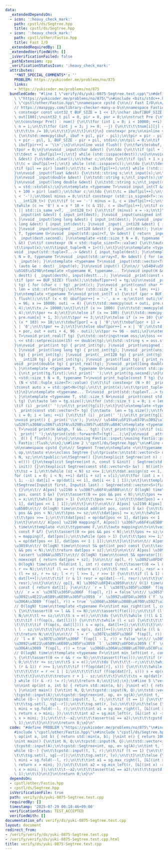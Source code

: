 ```yaml
---
data:
  _extendedDependsOn:
  - icon: ':heavy_check_mark:'
    path: cpstl/ds/Segtree.hpp
    title: cpstl/ds/Segtree.hpp
  - icon: ':heavy_check_mark:'
    path: cpstl/other/Fastio.hpp
    title: Fast I/O
  _extendedRequiredBy: []
  _extendedVerifiedWith: []
  _isVerificationFailed: false
  _pathExtension: cpp
  _verificationStatusIcon: ':heavy_check_mark:'
  attributes:
    '*NOT_SPECIAL_COMMENTS*': ''
    PROBLEM: https://yukicoder.me/problems/no/875
    links:
    - https://yukicoder.me/problems/no/875
  bundledCode: "#line 1 \"verify/ds/yuki-0875-Segtree.test.cpp\"\n#define PROBLEM\
    \ \"https://yukicoder.me/problems/no/875\"\n#include <bits/stdc++.h>\n#line 2\
    \ \"cpstl/other/Fastio.hpp\"\nnamespace cpstd {\n\n// Fast I/O\n\n// https://judge.yosupo.jp/submission/21623\n\
    // https://maspypy.com/library-checker-many-a-b\n\nnamespace Fastio {\n\nstatic\
    \ constexpr const uint32_t BUF_SIZE = 1 << 17;\nchar ibuf[BUF_SIZE], obuf[BUF_SIZE],\
    \ out[100];\nuint32_t pil = 0, pir = 0, por = 0;\n\nstruct Pre {\n\tchar num[10000][4];\n\
    \n\tconstexpr Pre() : num() {\n\t\tfor (int i = 0; i < 10000; ++i) {\n\t\t\tint\
    \ n = i;\n\t\t\tfor (int j = 3; j >= 0; --j) {\n\t\t\t\tnum[i][j] = n % 10 | '0';\n\
    \t\t\t\tn /= 10;\n\t\t\t}\n\t\t}\n\t}\n} constexpr pre;\n\ninline void load()\
    \ {\n\tstd::memcpy(ibuf, ibuf + pil, pir - pil);\n\tpir = pir - pil + std::fread(ibuf\
    \ + pir - pil, 1, BUF_SIZE - pir + pil, stdin);\n\tpil = 0;\n\tif (pir < BUF_SIZE)\
    \ ibuf[pir++] = '\\n';\n}\n\ninline void flush() {\n\tfwrite(obuf, 1, por, stdout);\n\
    \tpor = 0;\n}\n\nvoid _input(char &dest) {\n\tdo {\n\t\tif (pil + 1 > pir) load();\n\
    \t\tdest = ibuf[pil++];\n\t} while (std::isspace(dest));\n}\n\nvoid _input(std::string\
    \ &dest) {\n\tdest.clear();\n\tchar c;\n\tdo {\n\t\tif (pil + 1 > pir) load();\n\
    \t\tc = ibuf[pil++];\n\t} while (std::isspace(c));\n\tdo {\n\t\tdest += c;\n\t\
    \tif (pil == pir) load();\n\t\tc = ibuf[pil++];\n\t} while (!std::isspace(c));\n\
    }\n\nvoid _input(float &dest) {\n\tstd::string s;\n\t_input(s);\n\tdest = std::stof(s);\n\
    }\n\nvoid _input(double &dest) {\n\tstd::string s;\n\t_input(s);\n\tdest = std::stod(s);\n\
    }\n\nvoid _input(long double &dest) {\n\tstd::string s;\n\t_input(s);\n\tdest\
    \ = std::stold(s);\n}\n\ntemplate <typename T>\nvoid input_int(T &x) {\n\tif (pil\
    \ + 100 > pir) load();\n\tchar c;\n\tdo {\n\t\tc = ibuf[pil++];\n\t} while (c\
    \ < '-');\n\tbool minus = 0;\n\tif constexpr (std::is_signed<T>::value || std::is_same_v<T,\
    \ __int128_t>) {\n\t\tif (c == '-') minus = 1, c = ibuf[pil++];\n\t}\n\tx = 0;\n\
    \twhile (c >= '0') x = x * 10 + (c & 15), c = ibuf[pil++];\n\tif constexpr (std::is_signed<T>::value\
    \ || std::is_same_v<T, __int128_t>) {\n\t\tif (minus) x = -x;\n\t}\n}\n\nvoid\
    \ _input(int &dest) { input_int(dest); }\nvoid _input(unsigned int &dest) { input_int(dest);\
    \ }\nvoid _input(long long &dest) { input_int(dest); }\nvoid _input(unsigned long\
    \ long &dest) { input_int(dest); }\nvoid _input(__int128 &dest) { input_int(dest);\
    \ }\nvoid _input(unsigned __int128 &dest) { input_int(dest); }\n\ntemplate <typename\
    \ T, typename U>\nvoid _input(std::pair<T, U> &dest) { return _input(dest.first),\
    \ _input(dest.second); }\n\ntemplate <std::size_t N = 0, typename T>\nvoid input_tuple(T\
    \ &t) {\n\tif constexpr (N < std::tuple_size<T>::value) {\n\t\tauto &x = std::get<N>(t);\n\
    \t\tinput(x);\n\t\tinput_tuple<N + 1>(t);\n\t}\n}\n\ntemplate <typename... T>\n\
    void _input(std::tuple<T...> &dest) { input_tuple(dest); }\n\ntemplate <std::size_t\
    \ N = 0, typename T>\nvoid _input(std::array<T, N> &dest) { for (auto &e : dest)\
    \ _input(e); }\n\ntemplate <typename T>\nvoid _input(std::vector<T> &dest) { for\
    \ (auto &e : dest) _input(e); }\n\nvoid input() {}\n\n// \u5404\u5F15\u6570\u306B\
    \u5165\u529B\ntemplate <typename H, typename... T>\nvoid input(H &desth, T &...\
    \ destt) { _input(desth), input(destt...); }\n\nvoid _print(const char tg) {\n\
    \tif (por == BUF_SIZE) flush();\n\tobuf[por++] = tg;\n}\n\nvoid _print(const std::string\
    \ tg) { for (char c : tg) _print(c); }\n\nvoid _print(const char *tg) {\n\tstd::size_t\
    \ len = std::strlen(tg);\n\tfor (std::size_t i = 0; i < len; ++i) _print(tg[i]);\n\
    }\n\ntemplate <typename T>\nvoid print_int(T x) {\n\tif (por > BUF_SIZE - 100)\
    \ flush();\n\tif (x < 0) obuf[por++] = '-', x = -x;\n\tint outi;\n\tfor (outi\
    \ = 96; x >= 10000; outi -= 4) {\n\t\tstd::memcpy(out + outi, pre.num[x % 10000],\
    \ 4);\n\t\tx /= 10000;\n\t}\n\tif (x >= 1000) {\n\t\tstd::memcpy(obuf + por, pre.num[x],\
    \ 4);\n\t\tpor += 4;\n\t}\n\telse if (x >= 100) {\n\t\tstd::memcpy(obuf + por,\
    \ pre.num[x] + 1, 3);\n\t\tpor += 3;\n\t}\n\telse if (x >= 10) {\n\t\tint q =\
    \ (x * 103) >> 10;\n\t\tobuf[por] = q | '0';\n\t\tobuf[por + 1] = (x - q * 10)\
    \ | '0';\n\t\tpor += 2;\n\t}\n\telse obuf[por++] = x | '0';\n\tstd::memcpy(obuf\
    \ + por, out + outi + 4, 96 - outi);\n\tpor += 96 - outi;\n}\n\ntemplate <typename\
    \ T>\nvoid print_real(T tg) {\n\tstd::ostringstream oss;\n\toss << std::fixed\
    \ << std::setprecision(15) << double(tg);\n\tstd::string s = oss.str();\n\t_print(s);\n\
    }\n\nvoid _print(int tg) { print_int(tg); }\nvoid _print(unsigned int tg) { print_int(tg);\
    \ }\nvoid _print(long long tg) { print_int(tg); }\nvoid _print(unsigned long long\
    \ tg) { print_int(tg); }\nvoid _print(__int128 tg) { print_int(tg); }\nvoid _print(unsigned\
    \ __int128 tg) { print_int(tg); }\nvoid _print(float tg) { print_real(tg); }\n\
    void _print(double tg) { print_real(tg); }\nvoid _print(long double tg) { print_real(tg);\
    \ }\n\ntemplate <typename T, typename U>\nvoid _print(const std::pair<T, U> tg)\
    \ {\n\t_print(tg.first);\n\t_print(' ');\n\t_print(tg.second);\n}\n\ntemplate\
    \ <std::size_t N = 0, typename T>\nvoid print_tuple(const T tg) {\n\tif constexpr\
    \ (N < std::tuple_size<T>::value) {\n\t\tif constexpr (N > 0) _print(' ');\n\t\
    \tconst auto x = std::get<N>(tg);\n\t\t_print(x);\n\t\tprint_tuple<N + 1>(tg);\n\
    \t}\n}\n\ntemplate <typename... T>\nvoid _print(std::tuple<T...> tg) { print_tuple(tg);\
    \ }\n\ntemplate <typename T, std::size_t N>\nvoid _print(const std::array<T, N>\
    \ tg) {\n\tauto len = tg.size();\n\tfor (std::size_t i = 0; i < len; ++i) {\n\t\
    \tif (i) _print(' ');\n\t\t_print(tg[i]);\n\t}\n}\n\ntemplate <typename T>\nvoid\
    \ _print(const std::vector<T> tg) {\n\tauto  len = tg.size();\n\tfor (std::size_t\
    \ i = 0; i < len; ++i) {\n\t\tif (i) _print(' ');\n\t\t_print(tg[i]);\n\t}\n}\n\
    \nvoid print() { _print('\\n'); }\n\n// \u5404\u5F15\u6570\u3092\u7A7A\u767D\u533A\
    \u5207\u308A\u3067\u51FA\u529B\u3057\u6539\u884C\ntemplate <typename H, typename...\
    \ T>\nvoid print(H &&tgh, T &&... tgt) {\n\t_print(tgh);\n\tif (sizeof...(tgt))\
    \ _print(' ');\n\tprint(std::forward<T>(tgt)...);\n}\n\nvoid __attribute__((destructor))\
    \ _d() { flush(); }\n\n};\n\nusing Fastio::input;\nusing Fastio::print;\nusing\
    \ Fastio::flush;\n\n};\n#line 2 \"cpstl/ds/Segtree.hpp\"\n\n#line 4 \"cpstl/ds/Segtree.hpp\"\
    \n\nnamespace cpstd {\n\n// Segment Tree\n\ntemplate <\n\ttypename S,\n\tauto\
    \ op,\n\tauto e\n>\nclass Segtree {\n\tprivate:\n\tstd::vector<S> dat;\n\tint\
    \ N, sz;\n\n\tpublic:\n\tSegtree() {}\n\texplicit Segtree(int n) : Segtree(std::vector<S>(n,\
    \ e())) {}\n\texplicit Segtree(int n, const S &init) : Segtree(std::vector<S>(n,\
    \ init)) {}\n\texplicit Segtree(const std::vector<S> &v) : N((int)v.size()) {\n\
    \t\tsz = 1;\n\t\twhile (sz < N) sz <<= 1;\n\t\tdat.assign(sz << 1, e());\n\t\t\
    for (int i = 0; i < N; ++i) dat[i + sz] = v[i];\n\t\tfor (int i = sz - 1; i >=\
    \ 1; --i) dat[i] = op(dat[i << 1], dat[i << 1 | 1]);\n\t}\n\ttemplate <class Inputit>\n\
    \tSegtree(Inputit first, Inputit last) : Segtree(std::vector<S>(first, last))\
    \ {}\n\n\t// A[pos] \u2190 x \u3067\u66F4\u65B0\n\t// O(logN) time\n\tvoid set(int\
    \ pos, const S &x) {\n\t\tassert(0 <= pos && pos < N);\n\t\tpos += sz;\n\t\tdat[pos]\
    \ = x;\n\t\twhile (pos > 1) {\n\t\t\tpos >>= 1;\n\t\t\tdat[pos] = op(dat[pos <<\
    \ 1], dat[pos << 1 | 1]);\n\t\t}\n\t}\n\n\t// A[pos] \u2190 A[pos] + x \u3067\u66F4\
    \u65B0\n\t// O(logN) time\n\tvoid add(int pos, const S &x) {\n\t\tassert(0 <=\
    \ pos && pos < N);\n\t\tpos += sz;\n\t\tdat[pos] += x;\n\t\twhile (pos > 1) {\n\
    \t\t\tpos >>= 1;\n\t\t\tdat[pos] = op(dat[pos << 1], dat[pos << 1 | 1]);\n\t\t\
    }\n\t}\n\n\t// A[pos] \u2190 mapping(f, A[pos]) \u3067\u66F4\u65B0\n\t// O(logN)\
    \ time\n\ttemplate <\n\t\ttypename F,\n\t\tauto mapping\n\t>\n\tvoid set(int pos,\
    \ const F &f) {\n\t\tassert(0 <= pos && pos < N);\n\t\tpos += sz;\n\t\tdat[pos]\
    \ = mapping(f, dat[pos]);\n\t\twhile (pos > 1) {\n\t\t\tpos >>= 1;\n\t\t\tdat[pos]\
    \ = op(dat[pos << 1], dat[pos << 1 | 1]);\n\t\t}\n\t}\n\n\t// A[pos] \u3092\u8FD4\
    \u3059\n\t// O(logN) time\n\tconst S& get(int pos) const {\n\t\tassert(0 <= pos\
    \ && pos < N);\n\t\treturn dat[pos + sz];\n\t}\n\n\t// A[pos] \u3092\u8FD4\u3059\
    \ (assert \u306A\u3057)\n\t// O(logN) time\n\tconst S& operator[](int pos) const\
    \ noexcept { return dat[pos + sz]; }\n\n\t// op[l, r) \u3092\u8FD4\u3059\n\t//\
    \ O(logN) time\n\tS fold(int l, int r) const {\n\t\tassert(0 <= l && l <= r &&\
    \ r <= N);\n\t\tif (l == r) return e();\n\t\tS resl = e(), resr = e();\n\t\tfor\
    \ (l += sz, r += sz; l < r; l >>= 1, r >>= 1) {\n\t\t\tif (l & 1) resl = op(resl,\
    \ dat[l++]);\n\t\t\tif (r & 1) resr = op(dat[--r], resr);\n\t\t}\n\t\treturn op(resl,\
    \ resr);\n\t}\n\n\t// op[1, N] \u3092\u8FD4\u3059\n\t// O(1) time\n\tS all_fold()\
    \ const { return dat[1]; }\n\n\t// `r = l` \u307E\u305F\u306F `f(op[l, r)) = true`\n\
    \t// `r = n` \u307E\u305F\u306F `f(op[l, r]) = false`\n\t// \u3053\u308C\u3089\
    \u3092\u4E21\u65B9\u6E80\u305F\u3059 `r` \u3092\u8FD4\u3059 (`f` \u304C\u5358\u8ABF\
    \u306A\u3089 `f(op[l, r)) = true` \u3068\u306A\u308B\u6700\u5927\u306E `r`)\n\t\
    // O(logN) time\n\ttemplate <typename F>\n\tint max_right(int l, const F& f) const\
    \ {\n\t\tassert(0 <= l && l <= N);\n\t\tassert(f(e()));\n\t\tif (l == N) return\
    \ N;\n\t\tl += sz;\n\t\tS s = e();\n\t\tdo {\n\t\t\twhile (!(l & 1)) l >>= 1;\n\
    \t\t\tif (!f(op(s, dat[l]))) {\n\t\t\t\twhile (l < sz) {\n\t\t\t\t\tl <<= 1;\n\
    \t\t\t\t\tif (f(op(s, dat[l]))) s = op(s, dat[l++]);\n\t\t\t\t}\n\t\t\t\treturn\
    \ l - sz;\n\t\t\t}\n\t\t\ts = op(s, dat[l++]);\n\t\t} while ((l & -l) != l);\n\
    \t\treturn N;\n\t}\n\n\t// `l = r` \u307E\u305F\u306F `f(op[l, r)) = true`\n\t\
    // `l = 0` \u307E\u305F\u306F `f(op[l - 1, r)) = false`\n\t// \u3053\u308C\u3089\
    \u3092\u4E21\u65B9\u6E80\u305F\u3059 `l` \u3092\u8FD4\u3059 (`f` \u304C\u5358\u8ABF\
    \u306A\u3089 `f(op[l, r)) = true` \u3068\u306A\u308B\u6700\u5C0F\u306E `l`)\n\t\
    // O(logN) time\n\ttemplate <typename F>\n\tint min_left(int r, const F &f) const\
    \ {\n\t\tassert(0 <= r && r <= N);\n\t\tassert(f(e()));\n\t\tif (r == 0) return\
    \ 0;\n\t\tr += sz;\n\t\tS s = e();\n\t\tdo {\n\t\t\t--r;\n\t\t\twhile (r > 1 &&\
    \ (r & 1)) r >>= 1;\n\t\t\tif (!f(op(dat[r], s))) {\n\t\t\t\twhile (r < sz) {\n\
    \t\t\t\t\tr = r << 1 | 1;\n\t\t\t\t\tif (f(op(dat[r], s))) s = op(dat[r--], s);\n\
    \t\t\t\t}\n\t\t\t\treturn r + 1 - sz;\n\t\t\t}\n\t\t\ts = op(dat[r], s);\n\t\t\
    } while ((r & -r) != r);\n\t\treturn 0;\n\t}\n};\n};\n#line 5 \"verify/ds/yuki-0875-Segtree.test.cpp\"\
    \n\nint op(int a, int b) { return std::min(a, b); }\nint e() { return 100000000;\
    \ }\n\nint main() {\n\tint N, Q;\n\tcpstd::input(N, Q);\n\tstd::vector<int> A(N);\n\
    \tcpstd::input(A);\n\tcpstd::Segtree<int, op, e> sg(A);\n\tint t, l, r, lv;\n\t\
    while (Q--) {\n\t\tcpstd::input(t, l, r);\n\t\tif (t == 1) {\n\t\t\tlv = sg[--l];\n\
    \t\t\tsg.set(l, sg[--r]);\n\t\t\tsg.set(r, lv);\n\t\t}\n\t\telse {\n\t\t\tint\
    \ mini = sg.fold(--l, r);\n\t\t\tint a1 = sg.max_right(l, [&](int x) -> bool {\
    \ return x > mini; });\n\t\t\tint a2 = sg.min_left(r, [&](int x) -> bool { return\
    \ x > mini; });\n\t\t\t--a2;\n\t\t\tassert(a1 == a2);\n\t\t\tcpstd::print(a1 +\
    \ 1);\n\t\t}\n\t}\n\treturn 0;\n}\n"
  code: "#define PROBLEM \"https://yukicoder.me/problems/no/875\"\n#include <bits/stdc++.h>\n\
    #include \"cpstl/other/Fastio.hpp\"\n#include \"cpstl/ds/Segtree.hpp\"\n\nint\
    \ op(int a, int b) { return std::min(a, b); }\nint e() { return 100000000; }\n\
    \nint main() {\n\tint N, Q;\n\tcpstd::input(N, Q);\n\tstd::vector<int> A(N);\n\
    \tcpstd::input(A);\n\tcpstd::Segtree<int, op, e> sg(A);\n\tint t, l, r, lv;\n\t\
    while (Q--) {\n\t\tcpstd::input(t, l, r);\n\t\tif (t == 1) {\n\t\t\tlv = sg[--l];\n\
    \t\t\tsg.set(l, sg[--r]);\n\t\t\tsg.set(r, lv);\n\t\t}\n\t\telse {\n\t\t\tint\
    \ mini = sg.fold(--l, r);\n\t\t\tint a1 = sg.max_right(l, [&](int x) -> bool {\
    \ return x > mini; });\n\t\t\tint a2 = sg.min_left(r, [&](int x) -> bool { return\
    \ x > mini; });\n\t\t\t--a2;\n\t\t\tassert(a1 == a2);\n\t\t\tcpstd::print(a1 +\
    \ 1);\n\t\t}\n\t}\n\treturn 0;\n}\n"
  dependsOn:
  - cpstl/other/Fastio.hpp
  - cpstl/ds/Segtree.hpp
  isVerificationFile: true
  path: verify/ds/yuki-0875-Segtree.test.cpp
  requiredBy: []
  timestamp: '2025-07-29 00:18:46+09:00'
  verificationStatus: TEST_ACCEPTED
  verifiedWith: []
documentation_of: verify/ds/yuki-0875-Segtree.test.cpp
layout: document
redirect_from:
- /verify/verify/ds/yuki-0875-Segtree.test.cpp
- /verify/verify/ds/yuki-0875-Segtree.test.cpp.html
title: verify/ds/yuki-0875-Segtree.test.cpp
---
```

